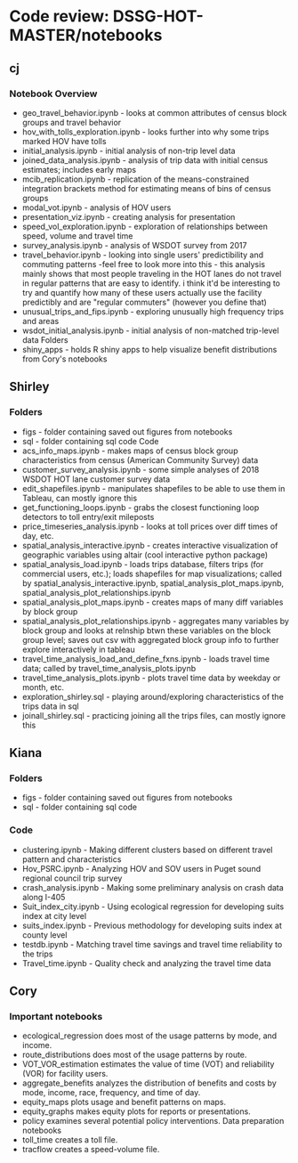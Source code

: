 # Code review: DSSG-HOT-MASTER/notebooks

## cj
### Notebook Overview
- geo_travel_behavior.ipynb - looks at common attributes of census block groups and travel behavior  
- hov_with_tolls_exploration.ipynb - looks further into why some trips marked HOV have tolls  
- initial_analysis.ipynb - initial analysis of non-trip level data  
- joined_data_analysis.ipynb - analysis of trip data with initial census estimates; includes early maps  
- mcib_replication.ipynb - replication of the means-constrained integration brackets method for estimating means of bins of census groups  
- modal_vot.ipynb - analysis of HOV users  
- presentation_viz.ipynb - creating analysis for presentation  
- speed_vol_exploration.ipynb - exploration of relationships between speed, volume and travel time  
- survey_analysis.ipynb - analysis of WSDOT survey from 2017  
- travel_behavior.ipynb - looking into single users' predictibility and commuting patterns
-feel free to look more into this - this analysis mainly shows that most people traveling in the HOT lanes do not travel in regular patterns that are easy to identify. i think it'd be interesting to try and quantify how many of these users actually use the facility predictibly and are "regular commuters" (however you define that)  
- unusual_trips_and_fips.ipynb - exploring unusually high frequency trips and areas  
- wsdot_initial_analysis.ipynb - initial analysis of non-matched trip-level data
Folders  
- shiny_apps - holds R shiny apps to help visualize benefit distributions from Cory's notebooks  

## Shirley 
### Folders
- figs - folder containing saved out figures from notebooks
- sql - folder containing sql code
Code
- acs_info_maps.ipynb - makes maps of census block group characteristics from census (American Community Survey) data
- customer_survey_analysis.ipynb - some simple analyses of 2018 WSDOT HOT lane customer survey data
- edit_shapefiles.ipynb - manipulates shapefiles to be able to use them in Tableau, can mostly ignore this
- get_functioning_loops.ipynb - grabs the closest functioning loop detectors to toll entry/exit mileposts
- price_timeseries_analysis.ipynb - looks at toll prices over diff times of day, etc.
- spatial_analysis_interactive.ipynb - creates interactive visualization of geographic variables using altair (cool interactive python package)
- spatial_analysis_load.ipynb - loads trips database, filters trips (for commercial users, etc.); loads shapefiles for map visualizations; called by spatial_analysis_interactive.ipynb, spatial_analysis_plot_maps.ipynb, spatial_analysis_plot_relationships.ipynb
- spatial_analysis_plot_maps.ipynb - creates maps of many diff variables by block group
- spatial_analysis_plot_relationships.ipynb - aggregates many variables by block group and looks at relnship btwn these variables on the block group level; saves out csv with aggregated block group info to further explore interactively in tableau
- travel_time_analysis_load_and_define_fxns.ipynb - loads travel time data; called by travel_time_analysis_plots.ipynb
- travel_time_analysis_plots.ipynb - plots travel time data by weekday or month, etc.
- exploration_shirley.sql - playing around/exploring characteristics of the trips data in sql
- joinall_shirley.sql - practicing joining all the trips files, can mostly ignore this

## Kiana 
### Folders
- figs - folder containing saved out figures from notebooks
- sql - folder containing sql code
### Code
- clustering.ipynb - Making different clusters based on different travel pattern and characteristics
- Hov_PSRC.ipynb - Analyzing HOV and SOV users in Puget sound regional council trip survey
- crash_analysis.ipynb - Making some preliminary analysis on crash data along I-405
- Suit_index_city.ipynb - Using ecological regression for developing suits index at city level
- suits_index.ipynb - Previous methodology for developing suits index at county level
- testdb.ipynb - Matching travel time savings and travel time reliability to the trips
- Travel_time.ipynb - Quality check and analyzing the travel time data

## Cory
### Important notebooks
- ecological_regression does most of the usage patterns by mode, and income.
- route_distributions does most of the usage patterns by route.
- VOT_VOR_estimation estimates the value of time (VOT) and reliability (VOR) for facility users.
- aggregate_benefits analyzes the distribution of benefits and costs by mode, income, race, frequency, and time of day.
- equity_maps plots usage and benefit patterns on maps.
- equity_graphs makes equity plots for reports or presentations.
- policy examines several potential policy interventions.
Data preparation notebooks
- toll_time creates a toll file.
- tracflow creates a speed-volume file.


